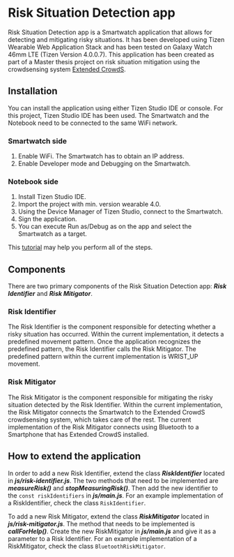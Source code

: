 # Risk Situation Detection app

Risk Situation Detection app is a Smartwatch application that allows for detecting and mitigating risky situations.
It has been developed using Tizen Wearable Web Application Stack and has been tested on Galaxy Watch 46mm LTE (Tizen Version 4.0.0.7).
This application has been created as part of a Master thesis project on risk situation mitigation using the crowdsensing 
system [Extended CrowdS](https://github.com/viktoriya-kutsarova/extended-crowds/tree/master).

## Installation
You can install the application using either Tizen Studio IDE or console. For this project, Tizen Studio IDE has been used.
The Smartwatch and the Notebook need to be connected to the same WiFi network.

### Smartwatch side
1. Enable WiFi. The Smartwatch has to obtain an IP address.
2. Enable Developer mode and Debugging on the Smartwatch.

### Notebook side
1. Install Tizen Studio IDE.
2. Import the project with min. version wearable 4.0.
3. Using the Device Manager of Tizen Studio, connect to the Smartwatch.
4. Sign the application.
5. You can execute Run as/Debug as on the app and select the Smartwatch as a target.

This [tutorial](https://www.youtube.com/watch?v=BqWjvi9rQuY&ab_channel=SamsungDevelopers) may help you perform all of the steps.

## Components

There are two primary components of the Risk Situation Detection app: ***Risk Identifier*** and ***Risk Mitigator***.

### Risk Identifier
The Risk Identifier is the component responsible for detecting whether a risky situation has occurred. Within the current implementation,
it detects a predefined movement pattern. Once the application recognizes the predefined pattern, the Risk Identifier calls the Risk Mitigator.
The predefined pattern within the current implementation is WRIST_UP movement.

### Risk Mitigator
The Risk Mitigator is the component responsible for mitigating the risky situation detected by the Risk Identifier. Within the
current implementation, the Risk Mitigator connects the Smartwatch to the Extended CrowdS crowdsensing system, which takes care
of the rest. The current implementation of the Risk Mitigator connects using Bluetooth to a Smartphone that has Extended CrowdS installed.

## How to extend the application
In order to add a new Risk Identifier, extend the class ***RiskIdentifier*** located in ***js/risk-identifier.js***.
The two methods that need to be implemented are ***measureRisk()*** and ***stopMeasuringRisk()***.
Then add the new identifier to the `const riskIdentifiers` in ***js/main.js***. For an example implementation of a RiskIdentifier,
check the class `RiskIdentifier`.

To add a new Risk Mitigator, extend the class ***RiskMitigator*** located in ***js/risk-mitigator.js***. The method that
needs to be implemented is ***callForHelp()***. Create the new RiskMitigator in ***js/main.js*** and give it as a parameter
to a Risk Identifier. For an example implementation of a RiskMitigator, check the class `BluetoothRiskMitigator`.